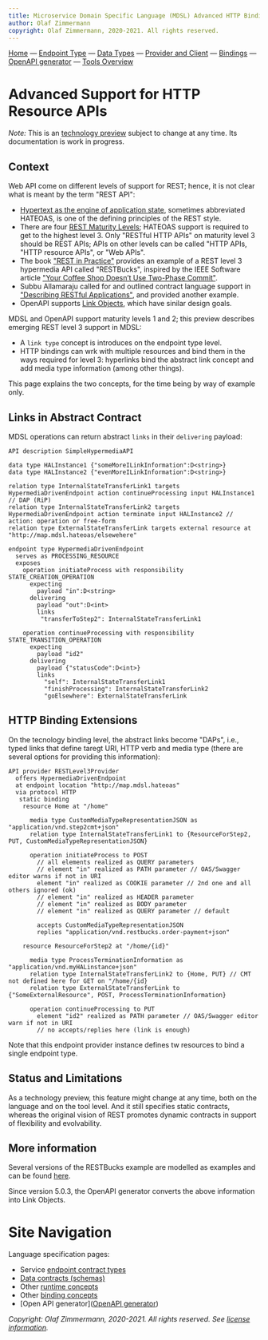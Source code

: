 ```yaml
---
title: Microservice Domain Specific Language (MDSL) Advanced HTTP Binding Concepts
author: Olaf Zimmermann
copyright: Olaf Zimmermann, 2020-2021. All rights reserved.
---
```


[Home](./index) &mdash; [Endpoint Type](./servicecontract) &mdash; [Data Types](./datacontract) &mdash; [Provider and Client](./optionalparts) &mdash; [Bindings](./bindings) &mdash; [OpenAPI generator](./generators/open-api) &mdash; [Tools Overview](./tools)


Advanced Support for HTTP Resource APIs
========================================

*Note:* This is an [technology preview](https://microservice-api-patterns.org/patterns/evolution/ExperimentalPreview) subject to change at any time. Its documentation is work in progress.

## Context 

Web API come on different levels of support for REST; hence, it is not clear what is meant by the term "REST API":

* [Hypertext as the engine of application state](https://en.wikipedia.org/wiki/HATEOAS), sometimes abbreviated HATEOAS, is one of the defining principles of the REST style.
* There are four [REST Maturity Levels](https://martinfowler.com/articles/richardsonMaturityModel.html); HATEOAS support is required to get to the highest level 3. Only "RESTful HTTP APIs" on maturity level 3 should be  REST APIs; APIs on other levels can be called "HTTP APIs, "HTTP resource APIs", or "Web APIs".  
* The book ["REST in Practice"](https://en.wikipedia.org/wiki/HATEOAS) provides an example of a REST level 3 hypermedia API called "RESTBucks", inspired by the IEEE Software article ["Your Coffee Shop Doesn’t Use Two-Phase Commit"](https://ieeexplore.ieee.org/document/1407829).
* Subbu Allamaraju called for and outlined contract language support in ["Describing RESTful Applications"](https://www.infoq.com/articles/subbu-allamaraju-rest/), and provided another example.
* OpenAPI supports [Link Objects](https://swagger.io/specification/#link-object), which have sinilar design goals.

MDSL and OpenAPI support maturity levels 1 and 2; this preview describes emerging REST level 3 support in MDSL:

* A `link type` concept is introduces on the endpoint type level.
* HTTP bindings can wrk with multiple resources and bind them in the ways required for level 3: hyperlinks bind the abstract link concept and add media type information (among other things).

This page explains the two concepts, for the time being by way of example only.

<!--
Let us start with the following domain model:

~~~
This baseline will be provided in a later version.
~~~
-->

## Links in Abstract Contract

MDSL operations can return abstract `links` in their `delivering` payload:

~~~
API description SimpleHypermediaAPI 

data type HALInstance1 {"someMoreILinkInformation":D<string>}
data type HALInstance2 {"evenMoreILinkInformation":D<string>}

relation type InternalStateTransferLink1 targets HypermediaDrivenEndpoint action continueProcessing input HALInstance1 // DAP (RiP)
relation type InternalStateTransferLink2 targets HypermediaDrivenEndpoint action terminate input HALInstance2 // action: operation or free-form
relation type ExternalStateTransferLink targets external resource at "http://map.mdsl.hateoas/elsewehere"

endpoint type HypermediaDrivenEndpoint
  serves as PROCESSING_RESOURCE
  exposes
    operation initiateProcess with responsibility STATE_CREATION_OPERATION
      expecting
        payload "in":D<string>
      delivering
        payload "out":D<int>
        links 
         "transferToStep2": InternalStateTransferLink1 
      
    operation continueProcessing with responsibility STATE_TRANSITION_OPERATION
      expecting
        payload "id2" 
      delivering
        payload {"statusCode":D<int>}
        links 
          "self": InternalStateTransferLink1
          "finishProcessing": InternalStateTransferLink2 
          "goElsewhere": ExternalStateTransferLink               
~~~

<!-- TODO talk reader through code -->

## HTTP Binding Extensions

On the tecnology binding level, the abstract links become "DAPs", i.e., typed links that define taregt URI, HTTP verb and media type (there are several options for providing this information): 

~~~
API provider RESTLevel3Provider
  offers HypermediaDrivenEndpoint
  at endpoint location "http://map.mdsl.hateoas"
  via protocol HTTP
   static binding
    resource Home at "/home"
     
      media type CustomMediaTypeRepresentationJSON as "application/vnd.step2cmt+json"
      relation type InternalStateTransferLink1 to {ResourceForStep2, PUT, CustomMediaTypeRepresentationJSON} 
                
      operation initiateProcess to POST
        // all elements realized as QUERY parameters
        // element "in" realized as PATH parameter // OAS/Swagger editor warns if not in URI
        element "in" realized as COOKIE parameter // 2nd one and all others ignored (ok)
        // element "in" realized as HEADER parameter 
        // element "in" realized as BODY parameter
        // element "in" realized as QUERY parameter // default
    
        accepts CustomMediaTypeRepresentationJSON 
        replies "application/vnd.restbucks.order-payment+json" 
    
    resource ResourceForStep2 at "/home/{id}"
      
      media type ProcessTerminationInformation as "application/vnd.myHALinstance+json" 
      relation type InternalStateTransferLink2 to {Home, PUT} // CMT not defined here for GET on "/home/{id} 
      relation type ExternalStateTransferLink to {"SomeExternalResource", POST, ProcessTerminationInformation} 
      
      operation continueProcessing to PUT
        element "id2" realized as PATH parameter // OAS/Swagger editor warn if not in URI
        // no accepts/replies here (link is enough)
~~~

Note that this endpoint provider instance defines tw resources to bind a single endpoint type.

<!-- TODO talk reader through code -->

## Status and Limitations

As a technology preview, this feature might change at any time, both on the language and on the tool level. And it still specifies static contracts, whereas the original vision of REST promotes dynamic contracts in support of flexibility and evolvability. <!-- TODO bring MDSL to runtime via annotation processing -->

## More information

Several versions of the RESTBucks example are modelled as examples and can be found [here](TODO).

Since version 5.0.3, the OpenAPI generator converts the above information into Link Objects.

# Site Navigation

Language specification pages:

* Service [endpoint contract types](./servicecontract)
* [Data contracts (schemas)](./datacontract)
* Other [runtime concepts](./optionalparts)
* Other [binding concepts](./bindings)
* [Open API generator]([OpenAPI generator](./generators/open-api))

*Copyright: Olaf Zimmermann, 2020-2021. All rights reserved. See [license information](https://github.com/Microservice-API-Patterns/MDSL-Specification/blob/master/LICENSE).*

<!-- *EOF* -->
